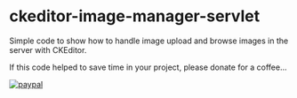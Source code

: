 # ckeditor-image-manager-servlet
Simple code to show how to handle image upload and browse images in the server with CKEditor. 

If this code helped to save time in your project, please donate for a coffee...

[![paypal](https://www.paypalobjects.com/en_US/i/btn/btn_donateCC_LG.gif)](https://www.paypal.com/cgi-bin/webscr?cmd=_s-xclick&hosted_button_id=AFSV8TQBVW6LC)
